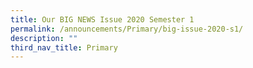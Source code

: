 ```yaml
---
title: Our BIG NEWS Issue 2020 Semester 1
permalink: /announcements/Primary/big-issue-2020-s1/
description: ""
third_nav_title: Primary
---
```

